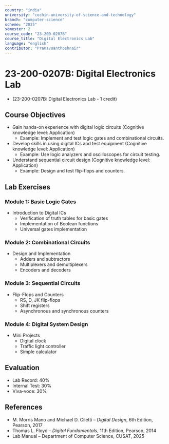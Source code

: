 ```yaml
---
country: "india"
university: "cochin-university-of-science-and-technology"
branch: "computer-science"
scheme: "2025"
semester: 2
course_code: "23-200-0207B"
course_title: "Digital Electronics Lab"
language: "english"
contributor: "Pranavsanthoshnair"
---
```


# 23-200-0207B: Digital Electronics Lab
  - (23-200-0207B: Digital Electronics Lab - 1 credit)

## Course Objectives

* Gain hands-on experience with digital logic circuits (Cognitive knowledge level: Application)
    - Example: Implement and test logic gates and combinational circuits.
* Develop skills in using digital ICs and test equipment (Cognitive knowledge level: Application)
    - Example: Use logic analyzers and oscilloscopes for circuit testing.
* Understand sequential circuit design (Cognitive knowledge level: Application)
    - Example: Design and test flip-flops and counters.

## Lab Exercises

### Module 1: Basic Logic Gates

* Introduction to Digital ICs
  - Verification of truth tables for basic gates
  - Implementation of Boolean functions
  - Universal gates implementation

### Module 2: Combinational Circuits

* Design and Implementation
  - Adders and subtractors
  - Multiplexers and demultiplexers
  - Encoders and decoders

### Module 3: Sequential Circuits

* Flip-Flops and Counters
  - RS, D, JK flip-flops
  - Shift registers
  - Asynchronous and synchronous counters

### Module 4: Digital System Design

* Mini Projects
  - Digital clock
  - Traffic light controller
  - Simple calculator

## Evaluation
* Lab Record: 40%
* Internal Test: 30%
* Viva-voce: 30%

## References
* M. Morris Mano and Michael D. Ciletti – *Digital Design*, 6th Edition, Pearson, 2017
* Thomas L. Floyd – *Digital Fundamentals*, 11th Edition, Pearson, 2014
* Lab Manual – Department of Computer Science, CUSAT, 2025
